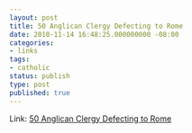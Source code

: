 ```yaml
---
layout: post
title: 50 Anglican Clergy Defecting to Rome
date: 2010-11-14 16:48:25.000000000 -08:00
categories:
- links
tags:
- catholic
status: publish
type: post
published: true
---
```

Link: <a href="http://goo.gl/YDCis">50 Anglican Clergy Defecting to Rome</a>
